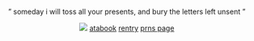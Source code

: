 
<p align="center">  ” someday i will toss all your         presents, and bury the letters left unsent ” ‏
</div>

<div align="center">
<div align="center">

<p align="center">

![](https://files.catbox.moe/rr0r9f.jpg)     [atabook](https://forest.atabook.org) [rentry](https://rentry.co/bonehunter) [prns page](https://en.pronouns.page/@041423/) ‏ 

<p align="center">


